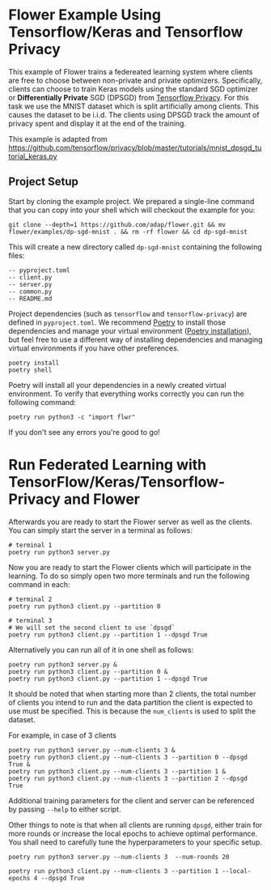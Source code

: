 # Flower Example Using Tensorflow/Keras and Tensorflow Privacy

This example of Flower trains a federeated learning system where clients are free to choose 
between non-private and private optimizers. Specifically, clients can choose to train Keras models using the standard SGD optimizer or __Differentially Private__ SGD (DPSGD) from [Tensorflow Privacy](https://github.com/tensorflow/privacy). For this task we use the MNIST dataset which is split artificially among clients. This causes the dataset to be i.i.d. The clients using DPSGD track the amount of privacy spent and display it at the end of the training. 

This example is adapted from https://github.com/tensorflow/privacy/blob/master/tutorials/mnist_dpsgd_tutorial_keras.py


## Project Setup

Start by cloning the example project. We prepared a single-line command that you can copy into your shell which will checkout the example for you:

```shell
git clone --depth=1 https://github.com/adap/flower.git && mv flower/examples/dp-sgd-mnist . && rm -rf flower && cd dp-sgd-mnist
```

This will create a new directory called `dp-sgd-mnist` containing the following files:

```shell
-- pyproject.toml
-- client.py
-- server.py
-- common.py
-- README.md
```

Project dependencies (such as `tensorflow` and `tensorflow-privacy`) are defined in `pyproject.toml`. We recommend [Poetry](https://python-poetry.org/docs/) to install those dependencies and manage your virtual environment ([Poetry installation](https://python-poetry.org/docs/#installation)), but feel free to use a different way of installing dependencies and managing virtual environments if you have other preferences.

```shell
poetry install
poetry shell
```

Poetry will install all your dependencies in a newly created virtual environment. To verify that everything works correctly you can run the following command:

```shell
poetry run python3 -c "import flwr"
```

If you don't see any errors you're good to go!

# Run Federated Learning with TensorFlow/Keras/Tensorflow-Privacy and Flower

Afterwards you are ready to start the Flower server as well as the clients. You can simply start the server in a terminal as follows:

```shell
# terminal 1
poetry run python3 server.py
```
Now you are ready to start the Flower clients which will participate in the learning. To do so simply open two more terminals and run the following command in each:

```shell
# terminal 2
poetry run python3 client.py --partition 0
```
```shell
# terminal 3
# We will set the second client to use `dpsgd`
poetry run python3 client.py --partition 1 --dpsgd True
```

Alternatively you can run all of it in one shell as follows:

```shell
poetry run python3 server.py &
poetry run python3 client.py --partition 0 &
poetry run python3 client.py --partition 1 --dpsgd True
```

It should be noted that when starting more than 2 clients, the total number of clients you intend to run and the data partition the client is expected to use must be specified. This is because the `num_clients` is used to split the dataset.

For example, in case of 3 clients

```shell
poetry run python3 server.py --num-clients 3 &
poetry run python3 client.py --num-clients 3 --partition 0 --dpsgd True &
poetry run python3 client.py --num-clients 3 --partition 1 &
poetry run python3 client.py --num-clients 3 --partition 2 --dpsgd True
```


Additional training parameters for the client and server can be referenced by passing `--help` to either script.

Other things to note is that when all clients are running `dpsgd`, either train for more rounds or increase the local epochs to achieve optimal performance. You shall need to carefully tune the hyperparameters to your specific setup.

```shell
poetry run python3 server.py --num-clients 3  --num-rounds 20
```

```shell
poetry run python3 client.py --num-clients 3 --partition 1 --local-epochs 4 --dpsgd True
```